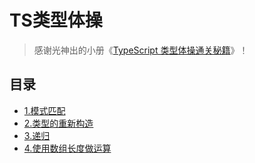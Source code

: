 # TS类型体操


> 感谢光神出的小册《[TypeScript 类型体操通关秘籍](https://juejin.cn/book/7047524421182947366?utm_source=profile_book)》！

## 目录

- [1.模式匹配](./1.模式匹配.md)
- [2.类型的重新构造](./2.类型的重新构造.md)
- [3.递归](./3.递归.md)
- [4.使用数组长度做运算](./4.使用数组长度做运算.md)
